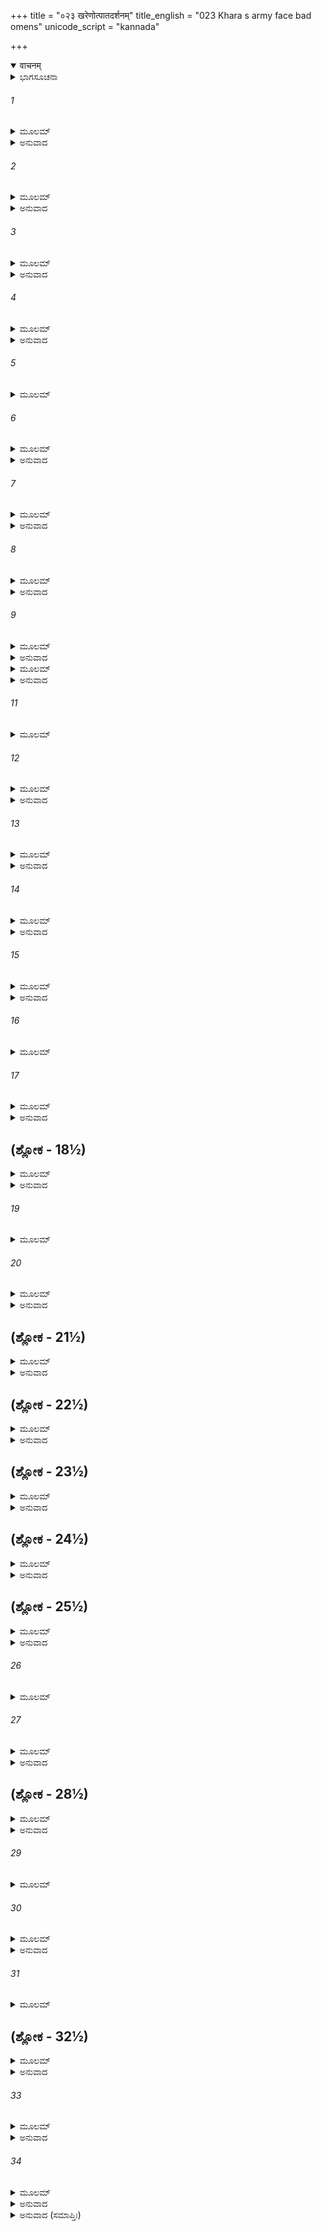 +++
title = "०२३ खरेणोत्पातदर्शनम्"
title_english = "023 Khara s army face bad omens"
unicode_script = "kannada"

+++
<details open><summary>वाचनम्</summary>

<div class="audioEmbed"  caption="श्रीराम-हरिसीताराममूर्ति-घनपाठिभ्यां वचनम्" src="https://archive.org/download/Ramayana-recitation-Sriram-harisItArAmamUrti-Ghanapaati-v2/Kanda_3/Kanda_3_ARK-023-Kharena_Utpatha_Darshanam_.mp3"></div>
</details>



<details><summary>ಭಾಗಸೂಚನಾ</summary>

ಭಯಂಕರವಾದ ಉತ್ಪಾತಗಳನ್ನು ನೋಡಿಯೂ ಲೆಕ್ಕಿಸದೆ ಖರನ ಮುನ್ನಡೆ, ರಾಕ್ಷಸ ಸೈನಿಕರು ಶ್ರೀರಾಮನ ಆಶ್ರಮದ ಬಳಿಗೆ ತೆರಳಿದುದು
</details>

###### 1


<details><summary>ಮೂಲಮ್</summary>

ತತ್ ಪ್ರಯಾತಂ ಬಲಂ ಘೋರ ಮಶಿವಂ ಶೋಣಿತೋದಕಮ್ ।  
ಅಭ್ಯವರ್ಷನ್ಮಹಾಮೇಘಸ್ತುಮುಲೋ ಗರ್ದಭಾರುಣಃ ॥
</details>

<details><summary>ಅನುವಾದ</summary>

ಜನಸ್ಥಾನದಿಂದ ಆ ಸೈನ್ಯವು ಪ್ರಯಾಣ ಹೊರಟೊಡನೆಯೇ, ಆಕಾಶದಲ್ಲಿ ಕತ್ತೆಯಂತೆ ಕಂದುಬಣ್ಣದ ಮೇಗಳು ತುಮುಲ ಗರ್ಜನೆ ಮಾಡುತ್ತಾ ಅಮಂಗಳಕರ ರಕ್ತಮಯ ಮಳೆಯನ್ನು ಸುರಿಸಿದವು.॥1॥
</details>

###### 2


<details><summary>ಮೂಲಮ್</summary>

ನಿಪೇತುಸ್ತುರಗಾಸ್ತಸ್ಯ ರಥಯುಕ್ತಾ ಮಹಾಜವಾಃ ।  
ಸಮೇ ಪುಷ್ಪಚಿತೇ ದೇಶೇ ರಾಜಮಾರ್ಗೇ ಯದೃಚ್ಛಯಾ ॥
</details>

<details><summary>ಅನುವಾದ</summary>

ಖರನ ರಥಕ್ಕೆ ಹೂಡಿದ ಮಹಾವೇಗಶಾಲಿ ಕುದುರೆಗಳು ಹೂವುಗಳನ್ನು ಹಾಸಿದ್ದ ಸಮತಟ್ಟಾದ ರಸ್ತೆಯಲ್ಲಿ ನಡೆಯುತ್ತಾ ಇರುವಂತೆ ಅಕಸ್ಮಾತ್ತಾಗಿ ಕುಸಿದು ಬಿದ್ದವು.॥2॥
</details>

###### 3


<details><summary>ಮೂಲಮ್</summary>

ಶ್ಯಾಮಂ ರುಧಿರಪರ್ಯಂತಂ ಬಭೂವ ಪರಿವೇಷಣಮ್ ।  
ಅಲಾತಚಕ್ರಪ್ರತಿಮಂ ಪ್ರತಿಗೃಹ್ಯ ದಿವಾಕರಮ್ ॥
</details>

<details><summary>ಅನುವಾದ</summary>

ಸೂರ್ಯನ ಸುತ್ತಲೂ ಕೆಂಪಾದ ತುದಿಯಿಂದ ಕೂಡಿದ ಶ್ಯಾಮಲವರ್ಣದ ಕೊಳ್ಳಿಯ ಚಕ್ರದಂತೆ ಪರಿವೇಷವು ಕಂಡು ಬರತೊಡಗಿತು.॥3॥
</details>

###### 4


<details><summary>ಮೂಲಮ್</summary>

ತತೋ ಧ್ವಜಮುಪಾಗಮ್ಯ ಹೇಮದಂಡಂ ಸಮುಚ್ಛ್ರಿತಮ್ ।  
ಸಮಾಕ್ರಮ್ಯ ಮಹಾಕಾಯಸ್ತಸ್ಥೌ ಗೃಧ್ರಃ ಸುದಾರುಣಃ ॥
</details>

<details><summary>ಅನುವಾದ</summary>

ಖರನ ರಥದ ಸುವರ್ಣಮಯ ಎತ್ತರವಾದ ಧ್ವಜದ ಮೇಲೆ ದೊಡ್ಡದಾದ ಶರೀರವುಳ್ಳ ಭಯಂಕರವಾದ ಹದ್ದೊಂದು ಬಂದು ಕುಳಿತುಬಿಟ್ಟಿತು.॥4॥
</details>

###### 5


<details><summary>ಮೂಲಮ್</summary>

ಜನಸ್ಥಾನಸಮೀಪೇ ಚ ಸಮಾಕ್ರಮ್ಯ ಖರಸ್ವನಾಃ ।  
ವಿಸ್ವರಾನ್ ವಿವಿಧಾನ್ ನಾದಾನ್ ಮಾಂಸಾದಾ ಮೃಗಪಕ್ಷಿಣಃ ॥
</details>

###### 6


<details><summary>ಮೂಲಮ್</summary>

ವ್ಯಾಜಹ್ರುರಭಿದೀಪ್ತಾಯಾಂ ದಿಶಿ ವೈ ಭೈರವಸ್ವನಮ್ ।  
ಅಶಿವಂ ಯಾತುಧಾನಾನಾಂ ಶಿವಾ ಘೋರಾ ಮಹಾಸ್ವನಾಃ ॥
</details>

<details><summary>ಅನುವಾದ</summary>

ಕಠೋರ ಸ್ವರವುಳ್ಳ ಮಾಂಸಭಕ್ಷಿ ಪಶು-ಪಕ್ಷಿಗಳು, ಜನಸ್ಥಾನಕ್ಕೆ ಬಂದು ವಿಕತವಾದ ಧ್ವನಿಯಿಂದ ವಿಕಟವಾಗಿ ಕೂಗತೊಡಗಿದವು. ಸೂರ್ಯನ ಪ್ರಭೆಯಿಂದ ಪ್ರಕಾಶಿತವಾದ ದಿಕ್ಕುಗಳಲ್ಲಿ ಬಾಯಿಯಿಂದ ಬೆಂಕಿಯನ್ನು ಉಗುಳುತ್ತಾ ಭಯಂಕರ ನರಿಗಳು ರಾಕ್ಷಸರಿಗೆ ಅಮಂಗಳಕರವಾಗಿ ಜೋರು ಜೋರಾಗಿ ಭೈರವನಾದ ಮಾಡತೊಡಗಿದವು.॥5-6॥
</details>

###### 7


<details><summary>ಮೂಲಮ್</summary>

ಪ್ರಭಿನ್ನಗಜಸಂಕಾಶಾಸ್ತೋಯಶೋಣಿತಧಾರಿಣಃ ।  
ಆಕಾಶಂ ತದನಾಕಾಶಂ ಚಕ್ರುರ್ಭೀಮಾಂಬು ವಾಹಕಾಃ ॥
</details>

<details><summary>ಅನುವಾದ</summary>

ಮದಜಲವನ್ನು ಸುರಿಸುತ್ತಿರುವ ಗಜರಾಜನಂತೆ ಭಯಂಕರ ಮೇಗಳು ಕಂಡುಬರುತ್ತಿದ್ದವು ಮತ್ತು ನೀರಿನ ಬದಲಿಗೆ ರಕ್ತವನ್ನು ಧರಿಸಿದ ಮೋಡಗಳು ಆವರಿಸಿಕೊಂಡವು. ಅವುಗಳು ಇಡೀ ಆಕಾಶವನ್ನೇ ಮುಚ್ಚಿಬಿಟ್ಟವು.॥7॥
</details>

###### 8


<details><summary>ಮೂಲಮ್</summary>

ಬಭೂವ ತಿಮಿರಂ ಘೋರಮುದ್ಧತಂ ರೋಮಹರ್ಷಣಮ್ ।  
ದಿಶೋ ವಾ ಪ್ರದಿಶೋ ವಾಪಿ ಸುವ್ಯಕ್ತಂ ನಚಕಾಶಿರೇ ॥
</details>

<details><summary>ಅನುವಾದ</summary>

ಎಲ್ಲೆಡೆ ಅತ್ಯಂತ ಭಯಂಕರ ಹಾಗೂ ರೋಮಾಂಚಕಾರೀ ದಟ್ಟವಾದ ಕತ್ತಲೆ ಆವರಿಸಿತು. ಅದರಿಂದ ದಿಕ್ಕುಗಳು ಸ್ಪಷ್ಟವಾಗಿ ಕಾಣದಂತಾಗಿತ್ತು.॥8॥
</details>

###### 9


<details><summary>ಮೂಲಮ್</summary>

ಕ್ಷತಜಾರ್ದ್ರಸವರ್ಣಾಭಾ ಸಂಧ್ಯಾ ಕಾಲಂ ವಿನಾ ಬಭೌ ।  
ಖರಂಚ್ಯಾಭಿಮುಖಂ ನೇದುಸ್ತದಾ ಘೋರಾ ಮೃಗಾಃ ಖಗಾಃ ॥
</details>

<details><summary>ಅನುವಾದ</summary>

ಆ ಕಾಲದಲ್ಲಿ ರಕ್ತದಿಂದ ತೋಯ್ದ ಬಟ್ಟೆಯಂತೆ ಸಂಧ್ಯೆಯು ಪ್ರಕಟವಾಯಿತು. ಆಗ ಭಯಂಕರ ಪಶು-ಪಕ್ಷಿಗಳು ಖರನ ಮುಂದೆ ಬಂದು ಗರ್ಜಿಸತೊಡಗಿದವು.॥9॥  
(ಶ್ಲೋಕ - 10½)
</details>

<details><summary>ಮೂಲಮ್</summary>

ಕಂಕಗೋಮಾಯುಗೃಧ್ರಾಶ್ಚ ಚುಕ್ರುಶುರ್ಭಯಶಂಸಿನಃ ।  
ನಿತ್ಯಾಶಿವಕರಾ ಯುದ್ಧೇ ಶಿವಾ ಘೋರನಿದರ್ಶನಾಃ ॥  
ನೇದುರ್ಬಲಸ್ಯಾಭಿಮುಖಂ ಜ್ವಾಲೋದ್ಗಾರಿಭಿರಾನನೈಃ ।
</details>

<details><summary>ಅನುವಾದ</summary>

ಭಯವು ಸನ್ನಿಹಿತವಾಗಿರುವುದನ್ನು ಸೂಚಿಸುವ ಬಿಳೀಹದ್ದುಗಳು, ಕೆಂಪುಹದ್ದುಗಳೂ, ಗುಳ್ಳೇನರಿಗಳೂ ಗಟ್ಟಿಯಾಗಿ ಕಿರಿಚಿಕೊಳ್ಳುತ್ತಿದ್ದವು. ಅಮಂಗಳವನ್ನು ಸೂಚಿಸುವ ಭಯಂಕರ ಹೆಣ್ಣು ಗುಳ್ಳೆನರಿಗಳು ಮುಖಗಳಿಂದ ಬೆಂಕಿಯನ್ನು ಉಗುಳುತ್ತಾ ಖರನ ಸೈನ್ಯದ ಎದುರಾಗಿ ನಿಂತು ಅರಚಿಕೊಳ್ಳುತ್ತಿದ್ದವು.॥10॥
</details>

###### 11


<details><summary>ಮೂಲಮ್</summary>

ಕಬಂಧಃ ಪರಿಘಾಭಾಸೋ ದೃಶ್ಯತೇ ಭಾಸ್ಕರಾಂತಿ ಕೇ ॥
</details>

###### 12


<details><summary>ಮೂಲಮ್</summary>

ಜಗ್ರಾಹ ಸೂರ್ಯಂ ಸ್ವರ್ಭಾನುರಪರ್ವಣಿ ಮಹಾಗ್ರಹಃ ।  
ಪ್ರವಾತಿ ಮಾರುತಃ ಶೀಘ್ರಂ ನಿಷ್ಪ್ರಭೋಽಭೂದ್ದಿವಾಕರಃ ॥
</details>

<details><summary>ಅನುವಾದ</summary>

ಪರಿದಂತೆ ಕಾಣುತ್ತಿದ್ದ ತಲೆಯಿಲ್ಲದ ಮುಂಡವು ಸೂರ್ಯನ ಸಮೀಪದಲ್ಲಿ ಕಾಣಿಸತೊಡಗಿತು. ಮಹಾಗ್ರಹ ರಾಹುವು ಅಮಾವಾಸ್ಯೆ ಇಲ್ಲದಿದ್ದಾಗ ಸೂರ್ಯನನ್ನು ನುಂಗಿತು. ಸುಂಟರಗಾಳಿಯು ಎಲ್ಲೆಡೆ ರಭಸದಿಂದ ಬೀಸತೊಡಗಿತು. ಸೂರ್ಯನು ಕಾಂತಿಹೀನನಾದನು.॥11-12॥
</details>

###### 13


<details><summary>ಮೂಲಮ್</summary>

ಉತ್ಪೇತುಶ್ಚ ವಿನಾ ರಾತ್ರಿಂ ತಾರಾಃ ಖದ್ಯೋತಸಪ್ರಭಾಃ ।  
ಸಂಲೀನಮೀನವಿಹಗಾ ನಲಿನ್ಯಃ ಶುಷ್ಕಪಂಕಜಾಃ ॥
</details>

<details><summary>ಅನುವಾದ</summary>

ರಾತ್ರಿಯಲ್ಲದೆಯೇ ಮಿಣುಕುಹುಳಗಳಂತೆ ಹೊಳೆಯುವ ನಕ್ಷತ್ರಗಳು ಆಕಾಶದಲ್ಲಿ ಉದಯಿಸಿದವು. ಸರೋವರದಲ್ಲಿದ್ದ ಮೀನು, ನೀರುಹಕ್ಕಿಗಳು ಅಲ್ಲಿಯೇ ವಿಲೀನವಾದವು. ಕಮಲಗಳು ಒಣಗಿಹೋದವು.॥13॥
</details>

###### 14


<details><summary>ಮೂಲಮ್</summary>

ತಸ್ಮಿನ್ ಕ್ಷಣೇ ಬಭೂವುಶ್ಚ ವಿನಾ ಪುಷ್ಪಫಲೈರ್ದ್ರುಮಾಃ ।  
ಉದ್ಧೂತಶ್ಚ ವಿನಾ ವಾತಂ ರೇಣುರ್ಜಲಧರಾರುಣಃ ॥
</details>

<details><summary>ಅನುವಾದ</summary>

ಆ ಸಮಯದಲ್ಲಿ ವೃಕ್ಷಗಳು ಪುಷ್ಪ-ಫಲಗಳಿಂದ ವಿಹೀನವಾದವು. ಗಾಳಿಯೇ ಇಲ್ಲದಿದ್ದರೂ ಮೇದಂತೆ ಎಣ್ಣೆಗೆಂಪಾದ ಧೂಳು ಮೇಲಕ್ಕೆದ್ದು ಆಕಾಶದಲ್ಲಿ ಆವರಿಸಿತು.॥14॥
</details>

###### 15


<details><summary>ಮೂಲಮ್</summary>

ಚೀಚೀಕೂಚೀತಿ ವಾಶ್ಯಂತ್ಯೋ ಬಭೂವುಸ್ತತ್ರ ಶಾರಿಕಾಃ ।  
ಉಲ್ಕಾಶ್ಚಾಪಿ ಸನಿರ್ಘೋಷಾ ನಿಪೇತುರ್ಘೋರದರ್ಶನಾಃ ॥
</details>

<details><summary>ಅನುವಾದ</summary>

ಅಲ್ಲಿ ಕಾಡಿನ ಶಾರಿಕಾ ಪಕ್ಷಿಗಳು ಚೀಚಿ-ಚೀಚಿ ಮಾಡತೊಡಗಿದವು. ಭಯಂಕರವಾದ ಉಲ್ಕೆಗಳು ಘೋರ ಶಬ್ಧ ಮಾಡುತ್ತಾ ಆಕಾಶದಿಂದ ಬೀಳತೊಡಗಿದವು.॥15॥
</details>

###### 16


<details><summary>ಮೂಲಮ್</summary>

ಪ್ರಚಚಾಲ ಮಹೀ ಚಾಪಿ ಸಶೈಲವನಕಾನನಾ ।  
ಖರಸ್ಯ ಚ ರಥಸ್ಥಸ್ಯ ನರ್ದಮಾನಸ್ಯ ಧೀಮತಃ ॥
</details>

###### 17


<details><summary>ಮೂಲಮ್</summary>

ಪ್ರಾಕಂಪತ ಭುಜಃ  ಸವ್ಯಃ ಸ್ವರಶ್ಚಾಸ್ಯಾವಸಜ್ಜತ ।  
ಸಾಸ್ರಾ ಸಂಪದ್ಯತೇ ದೃಷ್ಟಿಃ ಪಶ್ಯಮಾನಸ್ಯ ಸರ್ವತಃ ॥
</details>

<details><summary>ಅನುವಾದ</summary>

ಪರ್ವತ, ವನ ಮತ್ತು ಕಾನನ ಸಹಿತ ಭೂಮಿಯು ನಡುಗಿತು. ಧೀಮಂತನಾದ ಖರನು ರಥದಲ್ಲಿ ಕುಳಿತು ಗರ್ಜಿಸುತ್ತಿರುವಾಗ ಅವನ ಎಡಭುಜವು ಅದುರಿತು. ಅವನ ಸ್ವರವು ಕುಗ್ಗಿಹೋಗಿ ಸುತ್ತಲೂ ನೋಡುತ್ತಿದ್ದ ರಾಕ್ಷಸನ ಕಣ್ಣುಗಳು ನೀರು ತುಂಬಿಕೊಂಡಿತು.॥16-17॥
</details>

## (ಶ್ಲೋಕ - 18½)


<details><summary>ಮೂಲಮ್</summary>

ಲಲಾಟೇ ಚ ರುಜೋ ಜಾತಾ ನ ಚ ಮೋಹಾನ್ನ್ಯವರ್ತತ ।  
ತಾನ್ ಸಮೀಕ್ಷ್ಯ ಮಹೋತ್ಪಾತಾನುತ್ಥಿತಾನ್ ರೋಮಹರ್ಷಣಾನ್ ॥  
ಅಬ್ರವೀದ್ರಾಕ್ಷಸಾನ್ಸರ್ವಾನ್ಪ್ರಹಸನ್ ಸ ಖರಸ್ತದಾ ।
</details>

<details><summary>ಅನುವಾದ</summary>

ಅವನ ತಲೆ ನೋಯತೊಡಗಿತು, ಹೀಗಿದ್ದರೂ ಮೊಹವಶ ಅವನು ಯುದ್ಧದಿಂದ ಹಿಂದಿರುಗಲಿಲ್ಲ. ಆಗ ಪ್ರಕಟವಾದ ದೊಡ್ಡ-ದೊಡ್ಡ ರೋಮಾಂಚಕರ ಉತ್ಪಾತಗಳನ್ನು ನೋಡಿ ಖರನು ಜೋರಾಗಿ ನಗುತ್ತಾ, ಸಮಸ್ತ ರಾಕ್ಷಸರಲ್ಲಿ ಹೇಳಿದನು .॥18॥
</details>

###### 19


<details><summary>ಮೂಲಮ್</summary>

ಮಹೋತ್ಪಾತಾನಿಮಾನ್ಸರ್ವಾನುತ್ಥಿ ತಾನ್ ಘೋರದರ್ಶನಾನ್ ॥
</details>

###### 20


<details><summary>ಮೂಲಮ್</summary>

ನ ಚಿಂತಯಾಮ್ಯಹಂ ವೀರ್ಯಾದ್ಬಲವಾನ್ದುರ್ಬಲಾನಿವ ।  
ತಾರಾ ಅಪಿ ಶರೈಸ್ತೀಕ್ಷ್ಣೈಃ ಪಾತಯೇಯಂ ನಭಸ್ಥಲಾತ್ ॥
</details>

<details><summary>ಅನುವಾದ</summary>

ಭಯಾನಕವಾಗಿ ಕಂಡುಬರುವ ಈ ದೊಡ್ಡ-ದೊಡ್ಡ ಉತ್ಪಾತಗಳು ಪ್ರಕಟವಾಗುತ್ತಿವೆ. ನಾನು ನನ್ನ ಬಲದ ಭರವಸೆಯಿಂದ ಬಲಿಷ್ಠವಾದ ವೀರನು ದುರ್ಬಲ ಶತ್ರುವನ್ನು ಕಡೆಗಣಿಸುವಂತೆ ಇವೆಲ್ಲವನ್ನು ಗಣನೆಗೆ ತರುವುದಿಲ್ಲ. ನಾನು ನನ್ನ ಹರಿತವಾದ ಬಾಣಗಳಿಂದ ಆಕಾಶದ ನಕ್ಷತ್ರಗಳನ್ನು ಕೆಡಹಿಬಿಡಬಲ್ಲೆನು.॥19-20॥
</details>

## (ಶ್ಲೋಕ - 21½)


<details><summary>ಮೂಲಮ್</summary>

ಮೃತ್ಯುಂ ಮರಣಧರ್ಮೇಣ ಸಂಕ್ರುದ್ಧೋ ಯೋಜಯಾಮ್ಯಹಮ್ ।  
ರಾಘವಂ ತಂ ಬಲೋತ್ಸಿಕ್ತಂ ಭ್ರಾತರಂ ಚಾಪಿ ಲಕ್ಷ್ಮಣಮ್ ॥  
ಅಹತ್ವಾ ಸಾಯಕೈಸ್ತೀಕ್ಷ್ಣೈರ್ನೋಪಾವರ್ತಿತುಮುತ್ಸಹೇ ।
</details>

<details><summary>ಅನುವಾದ</summary>

ನಾನು ಕುಪಿತನಾದರೆ ಮೃತ್ಯುವನ್ನೂ ಕೂಡ ಸಾವಿನ ದವಡೆಯಲ್ಲಿ ನೂಕಬಲ್ಲೆನು. ಬಲಗರ್ವಿತನಾದ ರಾಮ ಮತ್ತು ಅವನ ತಮ್ಮ ಲಕ್ಷ್ಮಣನನ್ನು ಇಂದು ಹರಿತವಾದ ಬಾಣಗಳಿಂದ ಕೊಲ್ಲದೆ ನಾನು ಹಿಂದಿರುಗಲಾರೆನು.॥21½॥
</details>

## (ಶ್ಲೋಕ - 22½)


<details><summary>ಮೂಲಮ್</summary>

ಯನ್ನಿಮಿತ್ತಂತು ರಾಮಸ್ಯ ಲಕ್ಷ್ಮಣಸ್ಯ ವಿಪರ್ಯಯಃ ॥  
ಸಕಾಮಾ ಭಗಿನೀ ಮೇಽಸ್ತು ಪೀತ್ವಾತು ರುಧಿರಂ ತಯೋಃ ।
</details>

<details><summary>ಅನುವಾದ</summary>

ಯಾರನ್ನು ದಂಡಿಸಲು ರಾಮ ಮತ್ತು ಲಕ್ಷ್ಮಣನ ಬುದ್ಧಿಯಲ್ಲಿ ವಿಪರೀತ ಕ್ರೂರ ವಿಚಾರ ಉದಯಿಸಿದೆಯೋ ಆ ನನ್ನ ತಂಗಿ ಶೂರ್ಪಣಖೆಯು ಅವರಿಬ್ಬರ ರಕ್ತವನ್ನು ಕುಡಿದು ಸಫಲ ಮನೋರಥಳಾಗುವಳು.॥22½॥
</details>

## (ಶ್ಲೋಕ - 23½)


<details><summary>ಮೂಲಮ್</summary>

ನ ಕ್ವಚಿತ್ ಪ್ರಾಪ್ತ ಪೂರ್ವೋ ಮೇ ಸಂಯುಗೇಷು ಪರಾಜಯಃ ॥  
ಯುಷ್ಮಾಕಮೇತತ್ಪ್ರತ್ಯಕ್ಷಂ ನಾನೃತಂ ಕಥಾಯಾಮ್ಯಹಮ್ ।
</details>

<details><summary>ಅನುವಾದ</summary>

ಇಂದಿನ ತನಕ ನಡೆದ ಯುದ್ಧದಲ್ಲಿ ಯಾರಿಂದಲೂ ನನ್ನನ್ನು ಪರಾಜಯಗೊಳಿಸಲಾಗಲಿಲ್ಲ. ಇದನ್ನು ನೀವೆಲ್ಲ ಪ್ರತ್ಯಕ್ಷವಾಗಿ ನೋಡಿರುವಿರಿ. ನಾನು ಸುಳ್ಳು ಹೇಳುತ್ತಿಲ್ಲ.॥23½॥
</details>

## (ಶ್ಲೋಕ - 24½)


<details><summary>ಮೂಲಮ್</summary>

ದೇವರಾಜಮಪಿ ಕ್ರುದ್ಧೋ ಮತ್ತೈರಾವತಗಾಮಿನಮ್ ॥  
ವಜ್ರಹಸ್ತಂ ರಣೇ ಹನ್ಯಾಂ ಕಿಂ ಪುನಸ್ತೌ ಚ ಮಾನವೌ ।
</details>

<details><summary>ಅನುವಾದ</summary>

ಮದಿಸಿದ ಐರಾವತವನ್ನೇರಿದ ವಜ್ರಧಾರೀ ದೇವೇಂದ್ರನನ್ನು ಕೂಡ ರಣಭೂಮಿಯಲ್ಲಿ ಕುಪಿತನಾದ ನಾನು ಕಾಲನ ದವಡೆಯಲ್ಲಿ ಹಾಕಬಲ್ಲೆನು. ಹಾಗಿರುವಾಗ ಈ ಇಬ್ಬರು ಮನುಷ್ಯರ ಮಾತೇನು.॥24½॥
</details>

## (ಶ್ಲೋಕ - 25½)


<details><summary>ಮೂಲಮ್</summary>

ಸಾ ತಸ್ಯ ಗರ್ಜಿತಂ ಶ್ರುತ್ವಾ ರಾಕ್ಷಸಾನಾಂ ಮಹಾಚಮೂಃ ॥  
ಪ್ರಹರ್ಷಮತುಲಂ ಲೇಭೇ ಮೃತ್ಯುಪಾಶಾವಪಾಶಿತಾ ।
</details>

<details><summary>ಅನುವಾದ</summary>

ಖರನ ಈ ಗರ್ಜನೆಯನ್ನು ಕೇಳಿ ಮೃತ್ಯುಪಾಶದಿಂದ ಬಂಧಿತವಾದ ಆ ರಾಕ್ಷಸರ ವಿಶಾಲ ಸೈನ್ಯವು ಅನುಪಮ ಹರ್ಷಗೊಂಡಿತು.॥25½॥
</details>

###### 26


<details><summary>ಮೂಲಮ್</summary>

ಸಮೇಯುಶ್ಚ ಮಹಾತ್ಮಾನೋ ಯುದ್ಧ ದರ್ಶನಕಾಂಕ್ಷಿಣಃ ॥
</details>

###### 27


<details><summary>ಮೂಲಮ್</summary>

ಋಷಯೋ ದೇವಗಂಧರ್ವಾಃ ಸಿದ್ಧಾಶ್ಚ ಸಹ ಚಾರಣೈಃ ।  
ಸಮೇತ್ಯ ಚೋಚುಃ ಸಹಿತಾಸ್ತೇಽನ್ಯೋನ್ಯಂ ಪುಣ್ಯಕರ್ಮಣಃ ॥
</details>

<details><summary>ಅನುವಾದ</summary>

ಆ ಸಮಯದಲ್ಲಿ ಯುದ್ಧವನ್ನು ನೋಡುವ ಇಚ್ಛೆಯುಳ್ಳ ಅನೇಕ ಪುಣ್ಯಕರ್ಮ, ಮಹಾತ್ಮರೂ, ಋಷಿಗಳೂ, ದೇವತೆಗಳೂ, ಗಂಧರ್ವರೂ, ಸಿದ್ಧರೂ, ಚಾರಣರೂ ಅಲ್ಲಿ ಬಂದು ಸೇರಿದರು. ಒಟ್ಟಿಗೆ ಸೇರಿದ ಅವರೆಲ್ಲರೂ ಪರಸ್ಪರ ಹೀಗೆ ಮಾತನಾಡಿ ಕೊಳ್ಳುತ್ತಿದ್ದರು.॥26-27॥
</details>

## (ಶ್ಲೋಕ - 28½)


<details><summary>ಮೂಲಮ್</summary>

ಸ್ವಸ್ತಿ ಗೋಬ್ರಾಹ್ಮಣೇಭ್ಯೋಽಸ್ತು ಲೋಕಾನಾಂ ಯೇ ಚ ಸಂಮತಾಃ ।  
ಜಯತಾಂ ರಾಘವೋ ಯುದ್ಧೇ ಪೌಲಸ್ತ್ಯಾನ್ ರಜನೀಚರಾನ್ ॥  
ಚಕ್ರಹಸ್ತೋ ಯಥಾ ವಿಷ್ಣುಃ ಸರ್ವಾನಸುರಸತ್ತಮಾನ್ ।
</details>

<details><summary>ಅನುವಾದ</summary>

ಗೋವುಗಳಿಗೆ, ಬ್ರಾಹ್ಮಣರಿಗೆ ಮಂಗಳವಾಗಲಿ. ಇತರ ಲೋಕಪ್ರಿಯ ಮಹಾತ್ಮರಿಗೂ ಕೂಡ ಮಂಗಳವಾಗಲಿ, ಚಕ್ರಧಾರೀ ವಿಷ್ಣು ಸಮಸ್ತ ಅಸುರ ಶ್ರೇಷ್ಠರನ್ನು ಸೋಲಿಸುವಂತೆಯೇ ರಘುಕುಲಭೂಷಣ ಶ್ರೀರಾಮನು ಈ ಪುಲಸ್ತ್ಯವಂಶೀ ನಿಶಾಚರರನ್ನು ಸೋಲಿಸಲಿ.॥28½॥
</details>

###### 29


<details><summary>ಮೂಲಮ್</summary>

ಏತಚ್ಚಾನ್ಯಚ್ಚ ಬಹುಶೋ ಬ್ರುವಾಣಾಃ ಪರಮರ್ಷಯಃ ॥
</details>

###### 30


<details><summary>ಮೂಲಮ್</summary>

ಜಾತಕೌತೂಹಲಾಸ್ತತ್ರ ವಿಮಾನಸ್ಥಾಶ್ಚ ದೇವತಾಃ ।  
ದದೃಶುರ್ವಾಹಿನೀಂ ತೇಷಾಂ ರಾಕ್ಷಸಾನಾಂ ಗತಾಯುಷಾಮ್ ॥
</details>

<details><summary>ಅನುವಾದ</summary>

ಇವರು ಹೀಗೆ ಅನೇಕ ಮಂಗಳಾಶಾಸನಪರ ಮಾತುಗಳನ್ನು ಹೇಳುತ್ತಿರುವ ಮಹರ್ಷಿಗಳು ಮತ್ತು ದೇವತೆಗಳು ವಿವಾನದಲ್ಲಿ ಕುಳಿತು. ಆಯುಸ್ಸು ಮುಗಿದ ರಾಕ್ಷಸರ ಆ ವಿಶಾಲ ವಾಹಿನಿಯನ್ನು ನೋಡಿದರು.॥29-30॥
</details>

###### 31


<details><summary>ಮೂಲಮ್</summary>

ರಥೇನ ತು ಖರೋ ವೇಗಾತ್ ಸೈನ್ಯಸ್ಯಾಗ್ರಾದ್ ವಿನಿಃಸೃತಃ ।  
ಶ್ಯೇನಗಾಮೀ ಪೃಥುಗ್ರೀವೋ ಯಜ್ಞಶತ್ರುರ್ವಿಹಂಗಮಃ॥
</details>

## (ಶ್ಲೋಕ - 32½)


<details><summary>ಮೂಲಮ್</summary>

ದುರ್ಜಯಃ ಕರವೀರಾಕ್ಷಃ ಪುರುಷಃ ಕಾಲಕಾರ್ಮುಕಃ ।  
ಹೇಮಮಾಲೀ ಮಹಾಮಾಲೀ ಸರ್ಪಾಸ್ಯೋ ರುಧಿರಾಶನಃ ॥  
ದ್ವಾದಶೈತೇ ಮಹಾವೀರ್ಯಾಃ ಪ್ರತಸ್ಥು ರಭಿತಃ ಖರಮ್ ।
</details>

<details><summary>ಅನುವಾದ</summary>

ಖರನು ರಥದ ಮೂಲಕ ಬಹಳ ವೇಗದಿಂದ ನಡೆದು ಸೈನ್ಯದ ಮುಂಭಾಗಕ್ಕೆ ಬಂದನು. ಶ್ಯೇನಗಾಮೀ, ಪಥುಗ್ರೀವ, ಯಜ್ಞಶತ್ರು, ವಿಹಂಗಮ, ದುರ್ಜಯ, ಕವೀರಾಕ್ಷ, ಪರುಷ, ಕಾಲ ಕಾರ್ಮುಕ, ಹೇಮವಾಲೀ, ಮಹಾವಾಲೀ, ಸರ್ಪಾಶ್ವಸ್ಯ ಮತ್ತು ರುಧಿರಾಶನ ಈ ಹನ್ನೆರಡು ಮಹಾಪರಾಕ್ರಮಿ ರಾಕ್ಷಸರು ಖರನನ್ನು ಸುತ್ತುವರೆದು ಅವನೊಂದಿಗೆ ನಡೆಯ ತೊಡಗಿದರು.॥31-32½॥
</details>

###### 33


<details><summary>ಮೂಲಮ್</summary>

ಮಹಾಕಪಾಲಃ  ಸ್ಥೂಲಾಕ್ಷಃ  ಪ್ರಮಾಥಸ್ತ್ರಿಶಿರಾಸ್ತಥಾ ।  
ಚತ್ವಾರ ಏಶೇ ಸೇನಾಗ್ರೇ ದೂಷಣಂ ಪೃಷ್ಠತೋಽನ್ವಯುಃ ॥
</details>

<details><summary>ಅನುವಾದ</summary>

ಮಹಾಕಪಾಲ, ಸ್ಥೂಲಾಕ್ಷ, ಪ್ರಮಾಥ, ತ್ರಿಶಿರ, ಈ ನಾಲ್ವರೂ ವೀರರು ಸೈನ್ಯದ ಮುಂದೆ ಮತ್ತು ಸೇನಾಪತಿ ದೂಷಣನ ಹಿಂದೆ-ಹಿಂದೆ ನಡೆಯುತ್ತಿದ್ದರು.॥33॥
</details>

###### 34


<details><summary>ಮೂಲಮ್</summary>

ಸಾ ಭೀಮವೇಗಾ ಸಮರಾಭಿಕಾಂಕ್ಷಿಣೀ  
ಸುದಾರುಣಾ  ರಾಕ್ಷಸವೀರಸೇನಾ ।  
ತೌ ರಾಜಪುತ್ರೌ ಸಹಸಾಭ್ಯುಪೇತಾ  
ಮಾಲಾ ಗ್ರಹಾಣಾಮಿವ ಚಂದ್ರಸೂರ್ಯೌ ॥
</details>

<details><summary>ಅನುವಾದ</summary>

ಯುದ್ಧದ ಅಭಿಲಾಷೆಯಿಂದ ಬಂದಿರುವ ರಾಕ್ಷಸವೀರರ ಆ ಭಯಂಕರ ವೇಗವುಳ್ಳ ಅತ್ಯಂತ ದಾರುಣಸೈನ್ಯವು ರಾಜಕುಮಾರ ಶ್ರೀರಾಮ-ಲಕ್ಷ್ಮಣರ ಬಳಿಗೆ ಗ್ರಹಪಂಕ್ತಿಗಳು ಚಂದ್ರ ಮತ್ತು ಸೂರ್ಯರ ಸಮೀಪ ಪ್ರಾಕಶಿತವಾಗದಂತೆ ಬಂದು ತಲುಪಿತು.॥34॥
</details>

<details><summary>ಅನುವಾದ (ಸಮಾಪ್ತಿಃ)</summary>

ಶ್ರೀ ವಾಲ್ಮೀಕಿವಿರಚಿತ ಆರ್ಷರಾಮಾಯಣ ಆದಿಕಾವ್ಯದ ಅರಣ್ಯಕಾಂಡದಲ್ಲಿ ಇಪ್ಪತ್ತಮೂರನೆಯ ಸರ್ಗ ಸಂಪೂರ್ಣವಾಯಿತು.॥23॥
</details>
